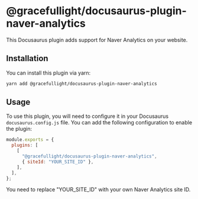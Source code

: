 # @gracefullight/docusaurus-plugin-naver-analytics

This Docusaurus plugin adds support for Naver Analytics on your website.

## Installation

You can install this plugin via yarn:

```bash
yarn add @gracefullight/docusaurus-plugin-naver-analytics
```

## Usage

To use this plugin, you will need to configure it in your Docusaurus `docusaurus.config.js` file. You can add the following configuration to enable the plugin:

```js docusaurus.config.js
module.exports = {
  plugins: [
    [
      "@gracefullight/docusaurus-plugin-naver-analytics",
      { siteId: "YOUR_SITE_ID" },
    ],
  ],
};
```

You need to replace "YOUR_SITE_ID" with your own Naver Analytics site ID.
